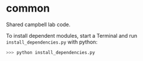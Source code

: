 common
======

Shared campbell lab code.

To install dependent modules, start a Terminal and run ```install_dependencies.py``` with python:

```bash
>>> python install_dependencies.py
```
